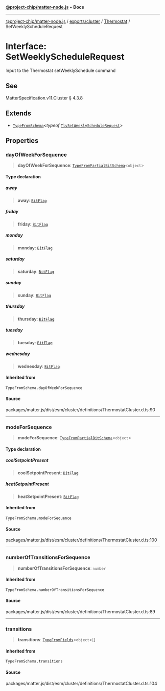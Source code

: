 [**@project-chip/matter-node.js**](../../../../../README.md) • **Docs**

***

[@project-chip/matter-node.js](../../../../../modules.md) / [exports/cluster](../../../README.md) / [Thermostat](../README.md) / SetWeeklyScheduleRequest

# Interface: SetWeeklyScheduleRequest

Input to the Thermostat setWeeklySchedule command

## See

MatterSpecification.v11.Cluster § 4.3.8

## Extends

- [`TypeFromSchema`](../../../../tlv/README.md#typefromschemas)\<*typeof* [`TlvSetWeeklyScheduleRequest`](../README.md#tlvsetweeklyschedulerequest)\>

## Properties

### dayOfWeekForSequence

> **dayOfWeekForSequence**: [`TypeFromPartialBitSchema`](../../../../schema/README.md#typefrompartialbitschemat)\<`object`\>

#### Type declaration

##### away

> **away**: [`BitFlag`](../../../../schema/README.md#bitflag)

##### friday

> **friday**: [`BitFlag`](../../../../schema/README.md#bitflag)

##### monday

> **monday**: [`BitFlag`](../../../../schema/README.md#bitflag)

##### saturday

> **saturday**: [`BitFlag`](../../../../schema/README.md#bitflag)

##### sunday

> **sunday**: [`BitFlag`](../../../../schema/README.md#bitflag)

##### thursday

> **thursday**: [`BitFlag`](../../../../schema/README.md#bitflag)

##### tuesday

> **tuesday**: [`BitFlag`](../../../../schema/README.md#bitflag)

##### wednesday

> **wednesday**: [`BitFlag`](../../../../schema/README.md#bitflag)

#### Inherited from

`TypeFromSchema.dayOfWeekForSequence`

#### Source

packages/matter.js/dist/esm/cluster/definitions/ThermostatCluster.d.ts:90

***

### modeForSequence

> **modeForSequence**: [`TypeFromPartialBitSchema`](../../../../schema/README.md#typefrompartialbitschemat)\<`object`\>

#### Type declaration

##### coolSetpointPresent

> **coolSetpointPresent**: [`BitFlag`](../../../../schema/README.md#bitflag)

##### heatSetpointPresent

> **heatSetpointPresent**: [`BitFlag`](../../../../schema/README.md#bitflag)

#### Inherited from

`TypeFromSchema.modeForSequence`

#### Source

packages/matter.js/dist/esm/cluster/definitions/ThermostatCluster.d.ts:100

***

### numberOfTransitionsForSequence

> **numberOfTransitionsForSequence**: `number`

#### Inherited from

`TypeFromSchema.numberOfTransitionsForSequence`

#### Source

packages/matter.js/dist/esm/cluster/definitions/ThermostatCluster.d.ts:89

***

### transitions

> **transitions**: [`TypeFromFields`](../../../../tlv/README.md#typefromfieldsf)\<`object`\>[]

#### Inherited from

`TypeFromSchema.transitions`

#### Source

packages/matter.js/dist/esm/cluster/definitions/ThermostatCluster.d.ts:104
